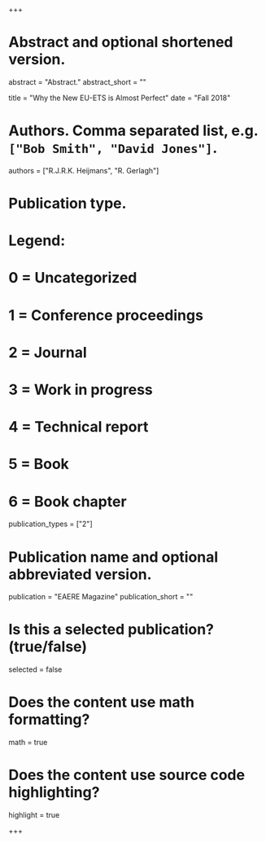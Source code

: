 +++
# Abstract and optional shortened version.
abstract = "Abstract."
abstract_short = ""

title = "Why the New EU-ETS is Almost Perfect"
date = "Fall 2018"

# Authors. Comma separated list, e.g. `["Bob Smith", "David Jones"]`.
authors = ["R.J.R.K. Heijmans", "R. Gerlagh"]

# Publication type.
# Legend:
# 0 = Uncategorized
# 1 = Conference proceedings
# 2 = Journal
# 3 = Work in progress
# 4 = Technical report
# 5 = Book
# 6 = Book chapter
publication_types = ["2"]

# Publication name and optional abbreviated version.
publication = "EAERE Magazine"
publication_short = ""

# Is this a selected publication? (true/false)
selected = false


# Does the content use math formatting?
math = true

# Does the content use source code highlighting?
highlight = true

+++
